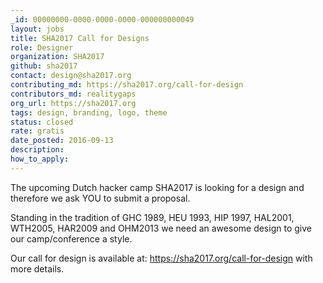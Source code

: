 ```yaml
---
_id: 00000000-0000-0000-0000-000000000049
layout: jobs
title: SHA2017 Call for Designs
role: Designer
organization: SHA2017
github: sha2017
contact: design@sha2017.org
contributing_md: https://sha2017.org/call-for-design
contributors_md: realitygaps
org_url: https://sha2017.org
tags: design, branding, logo, theme
status: closed
rate: gratis
date_posted: 2016-09-13
description:
how_to_apply:
---
```


The upcoming Dutch hacker camp SHA2017 is looking for a design and therefore we ask YOU to submit a proposal.

Standing in the tradition of GHC 1989, HEU 1993, HIP 1997, HAL2001, WTH2005, HAR2009 and OHM2013 we need an awesome design to give our camp/conference a style.

Our call for design is available at: https://sha2017.org/call-for-design with more details.
